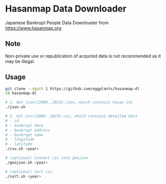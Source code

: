 # Hasanmap Data Downloader

Japanese Bankrupt People Data Downloader from <https://www.hasanmap.org>

## Note

Non-private use or republication of acquired data is not recommended as it may be illegal.

## Usage

```bash
git clone --depth 1 https://github.com/eggplants/hasanmap-dl
cd hasanmap-dl

# 1. Get json/{2009..2023}.json, which contains hasan ids
./json.sh

# 2. Get csv/{2009..2023}.csv, which contains detailed data
# - id
# - bunkrupt date
# - bunkrupt address
# - bunkrupt name
# - longitude
# - latitude
./csv.sh <year>

# (optional) Convert csv into geojson
./geojson.sh <year>

# (optional) Sort csv
./sort.sh <year>
```
